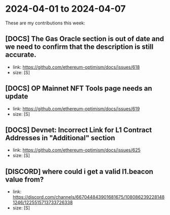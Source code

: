 # 2024-04-01 to 2024-04-07

These are my contributions this week:

## [DOCS] The Gas Oracle section is out of date and we need to confirm that the description is still accurate.

- link: https://github.com/ethereum-optimism/docs/issues/618
- size: [S]

## [DOCS] OP Mainnet NFT Tools page needs an update

- link: https://github.com/ethereum-optimism/docs/issues/619
- size: [S]

## [DOCS] Devnet: Incorrect Link for L1 Contract Addresses in "Additional" section

- link: https://github.com/ethereum-optimism/docs/issues/625
- size: [S]

## [DISCORD] where could i get a valid l1.beacon value from?

- link: https://discord.com/channels/667044843901681675/1080862392281481246/1225515713733726338
- size: [S]